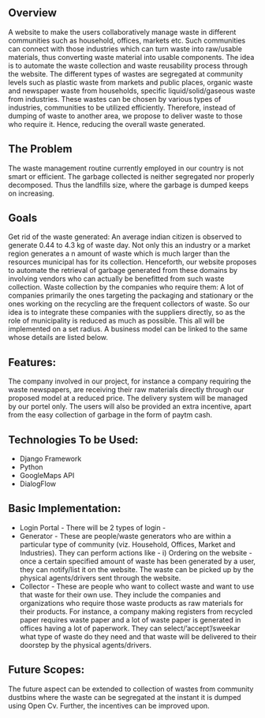 ## Overview
A website to make the users collaboratively manage waste in different communities such as household, offices, markets etc.
Such communities can connect with those industries which can turn waste into raw/usable materials, thus converting waste material into 
usable components. The idea is to automate the waste collection and waste reusability process through the website. The different types of wastes are segregated at community levels such as plastic waste from markets and public places, organic waste and newspaper waste from households, specific liquid/solid/gaseous waste from industries. These wastes can be chosen by various types of industries, communities to be utilized efficiently.
Therefore, instead of dumping of waste to another area, we propose to deliver waste to those who require it. Hence, reducing the overall 
waste generated. 

## The Problem
The waste management routine currently employed in our country is not smart or efficient. 
The garbage collected is neither segregated nor properly decomposed. 
Thus the landfills size, where the garbage is dumped keeps on increasing.

## Goals
Get rid of the waste generated: An average indian citizen is observed to generate 0.44 to 4.3 kg of waste day.
Not only this an industry or a market region generates a n amount of waste which is much larger than the resources municipal has for its
collection.
Henceforth, our website proposes to automate the retrieval of garbage generated from these domains by involving vendors who can actually
be benefitted from such waste collection.
Waste collection by the companies who require them: A lot of companies primarily the ones targeting the packaging and stationary or the
ones working on the recycling are the frequent collectors of waste. So our idea is to integrate these companies with the suppliers 
directly, so as the role of municipality is reduced as much as possible. This all will be implemented on a set  radius. A business model can be linked to the same whose details are listed below.

## Features:
The company involved in our project, for instance a company requiring the waste newspapers, are receiving their raw materials directly
through our proposed model at a reduced price.
The delivery system will be managed by our portel only.
The users will also be provided an extra incentive, apart from the easy collection of garbage in the form of paytm cash.

## Technologies To be  Used:
* Django Framework
* Python
* GoogleMaps API
* DialogFlow


## Basic Implementation:
* Login Portal - There will be 2 types of login - 
* Generator - These are people/waste generators who are within a particular type of community (viz. Household, Offices, Market and 
Industries). They can perform actions like - i) Ordering on the website - once a certain specified amount of waste has been generated by
a user, they can notify/list it on the website. The waste can be picked up by the physical agents/drivers sent through the website.
* Collector - These are people who want to collect waste and want to use that waste for their own use. They include the companies and
organizations who require those waste products as raw materials for their products. For instance, a company making registers from 
recycled paper requires waste paper and a lot of waste paper is generated in offices having a lot of paperwork. 
They can select/’accept’/sweekar what type of waste do they need and that waste will be delivered to their doorstep by the physical 
agents/drivers. 

## Future Scopes:
The future aspect can be extended to collection of wastes from community dustbins where the waste can be segregated at the instant it 
is dumped using Open Cv.
Further, the incentives can be improved upon.
